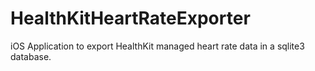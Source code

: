 # HealthKitHeartRateExporter
iOS Application to export HealthKit managed heart rate data in a sqlite3 database.
